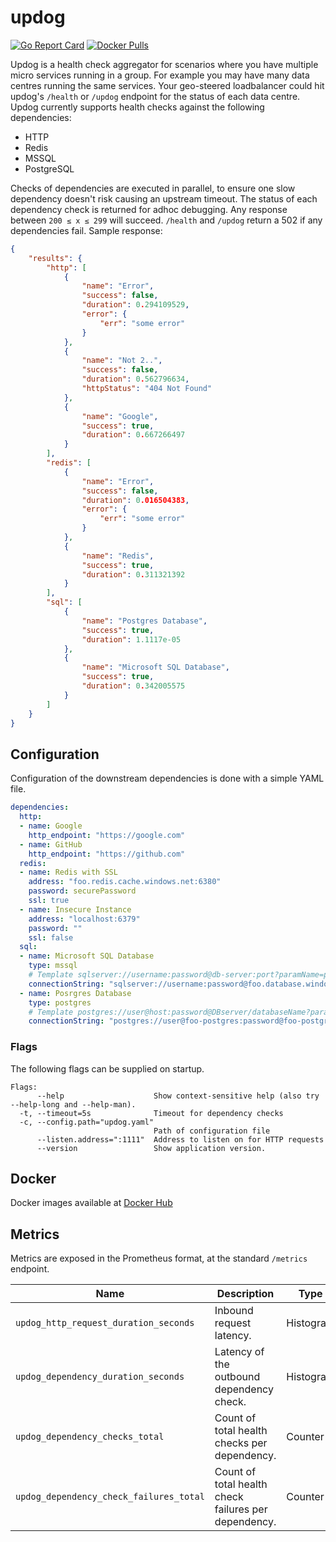 # updog

[![Go Report Card](https://goreportcard.com/badge/github.com/benclapp/updog)](https://goreportcard.com/report/github.com/benclapp/updog)
[![Docker Pulls](https://img.shields.io/docker/pulls/benclapp/updog.svg?maxAge=604800)](https://hub.docker.com/r/benclapp/updog)

Updog is a health check aggregator for scenarios where you have multiple micro services running in a group. For example you may have many data centres running the same services. Your geo-steered loadbalancer could hit updog's `/health` or `/updog` endpoint for the status of each data centre. Updog currently supports health checks against the following dependencies:

- HTTP
- Redis
- MSSQL
- PostgreSQL

Checks of dependencies are executed in parallel, to ensure one slow dependency doesn't risk causing an upstream timeout. The status of each dependency check is returned for adhoc debugging. Any response between `200 ≤ x ≤ 299` will succeed. `/health` and `/updog` return a 502 if any dependencies fail. Sample response:

```json
{
    "results": {
        "http": [
            {
                "name": "Error",
                "success": false,
                "duration": 0.294109529,
                "error": {
                    "err": "some error"
                }
            },
            {
                "name": "Not 2..",
                "success": false,
                "duration": 0.562796634,
                "httpStatus": "404 Not Found"
            },
            {
                "name": "Google",
                "success": true,
                "duration": 0.667266497
            }
        ],
        "redis": [
            {
                "name": "Error",
                "success": false,
                "duration": 0.016504383,
                "error": {
                    "err": "some error"
                }
            },
            {
                "name": "Redis",
                "success": true,
                "duration": 0.311321392
            }
        ],
        "sql": [
            {
                "name": "Postgres Database",
                "success": true,
                "duration": 1.1117e-05
            },
            {
                "name": "Microsoft SQL Database",
                "success": true,
                "duration": 0.342005575
            }
        ]
    }
}
```

## Configuration

Configuration of the downstream dependencies is done with a simple YAML file.

```yaml
dependencies:
  http:
  - name: Google
    http_endpoint: "https://google.com"
  - name: GitHub
    http_endpoint: "https://github.com"
  redis:
  - name: Redis with SSL
    address: "foo.redis.cache.windows.net:6380"
    password: securePassword
    ssl: true
  - name: Insecure Instance
    address: "localhost:6379"
    password: ""
    ssl: false  
  sql:
  - name: Microsoft SQL Database
    type: mssql
    # Template sqlserver://username:password@db-server:port?paramName=paramValue
    connectionString: "sqlserver://username:password@foo.database.windows.net:1433?database=dbname"
  - name: Posrgres Database
    type: postgres
    # Template postgres://user@host:password@DBserver/databaseName?paramName=paramValue
    connectionString: "postgres://user@foo-postgres:password@foo-postgres.postgres.database.azure.com/dbname?sslmode=verify-full"
```

### Flags

The following flags can be supplied on startup.

```
Flags:
      --help                    Show context-sensitive help (also try --help-long and --help-man).
  -t, --timeout=5s              Timeout for dependency checks
  -c, --config.path="updog.yaml"
                                Path of configuration file
      --listen.address=":1111"  Address to listen on for HTTP requests
      --version                 Show application version.
```

## Docker

Docker images available at [Docker Hub](https://hub.docker.com/r/benclapp/updog)

## Metrics

Metrics are exposed in the Prometheus format, at the standard `/metrics` endpoint.

Name | Description | Type | Labels
-----|-------------|------|-------
`updog_http_request_duration_seconds` | Inbound request latency. | Histogram | `path`
`updog_dependency_duration_seconds` | Latency of the outbound dependency check. | Histogram | `dependency`, `dependency_type`
`updog_dependency_checks_total` | Count of total health checks per dependency. | Counter | `dependency`, `dependency_type`
`updog_dependency_check_failures_total` | Count of total health check failures per dependency. | Counter | `dependency`, `dependency_type`
